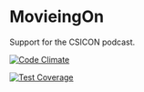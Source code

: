 MovieingOn
==========

Support for the CSICON podcast.

[![Code Climate](https://codeclimate.com/github/lermannen/MovieingOn.png)](https://codeclimate.com/github/lermannen/MovieingOn)

[![Test Coverage](https://codeclimate.com/github/lermannen/MovieingOn/coverage.png)](https://codeclimate.com/github/lermannen/MovieingOn)